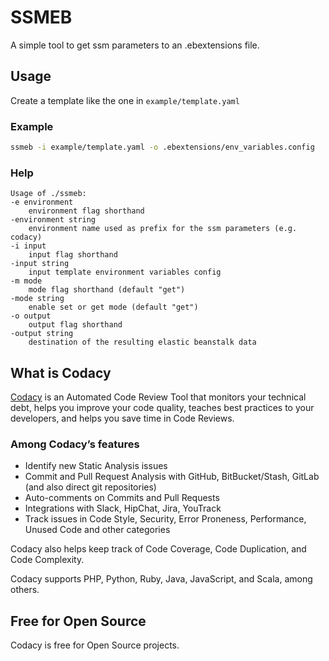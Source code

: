 # SSMEB

A simple tool to get ssm parameters to an .ebextensions file.

## Usage

Create a template like the one in `example/template.yaml`

### Example

```bash
ssmeb -i example/template.yaml -o .ebextensions/env_variables.config
```

### Help

```text
Usage of ./ssmeb:
-e environment
    environment flag shorthand
-environment string
    environment name used as prefix for the ssm parameters (e.g. codacy)
-i input
    input flag shorthand
-input string
    input template environment variables config
-m mode
    mode flag shorthand (default "get")
-mode string
    enable set or get mode (default "get")
-o output
    output flag shorthand
-output string
    destination of the resulting elastic beanstalk data
```

## What is Codacy

[Codacy](https://www.codacy.com) is an Automated Code Review Tool
that monitors your technical debt, helps you improve your code quality,
teaches best practices to your developers, and helps you save time in
Code Reviews.

### Among Codacy’s features

- Identify new Static Analysis issues
- Commit and Pull Request Analysis with GitHub, BitBucket/Stash, GitLab
  (and also direct git repositories)
- Auto-comments on Commits and Pull Requests
- Integrations with Slack, HipChat, Jira, YouTrack
- Track issues in Code Style, Security, Error Proneness, Performance,
  Unused Code and other categories

Codacy also helps keep track of Code Coverage, Code Duplication, and
Code Complexity.

Codacy supports PHP, Python, Ruby, Java, JavaScript, and Scala, among
others.

## Free for Open Source

Codacy is free for Open Source projects.
